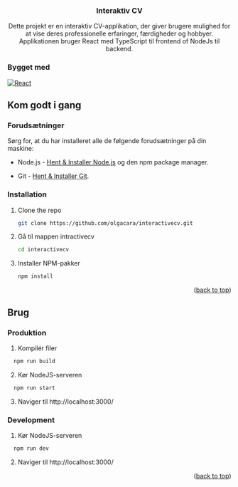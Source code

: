 <a id="readme-top"></a>

<h3 align="center">Interaktiv CV</h3>

  <p align="center">
    Dette projekt er en interaktiv CV-applikation, der giver brugere mulighed for at vise deres professionelle erfaringer, færdigheder og hobbyer. Applikationen bruger React med TypeScript til frontend of NodeJs til backend.
  </p>
</div>


### Bygget med

[![React][React.js]][React-url]

## Kom godt i gang

### Forudsætninger

Sørg for, at du har installeret alle de følgende forudsætninger på din maskine:

* Node.js - [Hent & Installer Node.js](https://nodejs.org/en/download/) og den npm package manager.

* Git - [Hent & Installer Git](https://git-scm.com/downloads).

### Installation

1. Clone the repo
   ```sh
   git clone https://github.com/olgacara/interactivecv.git
   ```
2. Gå til mappen intractivecv
   ```sh
   cd interactivecv
   ```
3. Installer NPM-pakker
   ```sh
   npm install
   ```

<p align="right">(<a href="#readme-top">back to top</a>)</p>


<!-- USAGE EXAMPLES -->
## Brug

### Produktion

1. Kompilér filer
```sh
  npm run build
```

2. Kør NodeJS-serveren
```sh
  npm run start
```

3. Naviger til http://localhost:3000/

### Development

1. Kør NodeJS-serveren
```sh
  npm run dev
```

2. Naviger til http://localhost:3000/

<p align="right">(<a href="#readme-top">back to top</a>)</p>

<!-- MARKDOWN LINKS & IMAGES -->
<!-- https://www.markdownguide.org/basic-syntax/#reference-style-links -->
[React.js]: https://img.shields.io/badge/React-20232A?style=for-the-badge&logo=react&logoColor=61DAFB
[React-url]: https://reactjs.org/